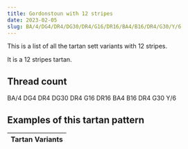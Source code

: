 ```yaml
---
title: Gordonstoun with 12 stripes
date: 2023-02-05
slug: BA/4/DG4/DR4/DG30/DR4/G16/DR16/BA4/B16/DR4/G30/Y/6
---
```

This is a list of all the tartan sett variants with 12 stripes.

It is a 12 stripes tartan.


## Thread count
BA/4 DG4 DR4 DG30 DR4 G16 DR16 BA4 B16 DR4 G30 Y/6

## Examples of this tartan pattern

| Tartan Variants |
|---------------|
